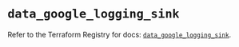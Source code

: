 # `data_google_logging_sink`

Refer to the Terraform Registry for docs: [`data_google_logging_sink`](https://registry.terraform.io/providers/hashicorp/google/6.38.0/docs/data-sources/logging_sink).
